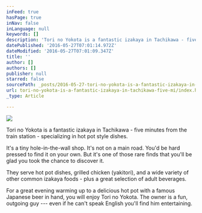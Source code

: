 ```yaml
---
inFeed: true
hasPage: true
inNav: false
inLanguage: null
keywords: []
description: 'Tori no Yokota is a fantastic izakaya in Tachikawa - five minutes from the train station - specializing in hot pot style dishes. '
datePublished: '2016-05-27T07:01:14.972Z'
dateModified: '2016-05-27T07:01:09.347Z'
title: ''
author: []
authors: []
publisher: null
starred: false
sourcePath: _posts/2016-05-27-tori-no-yokota-is-a-fantastic-izakaya-in-tachikawa-five-mi.md
url: tori-no-yokota-is-a-fantastic-izakaya-in-tachikawa-five-mi/index.html
_type: Article

---
```

![](https://the-grid-user-content.s3-us-west-2.amazonaws.com/ffb8dcc5-3d96-4b9c-9de7-471925994410.jpg)

Tori no Yokota is a fantastic izakaya in Tachikawa - five minutes from the train station - specializing in hot pot style dishes.

It's a tiny hole-in-the-wall shop. It's not on a main road. You'd be hard pressed to find it on your own. But it's one of those rare finds that you'll be glad you took the chance to discover it.

They serve hot pot dishes, grilled chicken (yakitori), and a wide variety of other common izakaya foods - plus a great selection of adult beverages.

For a great evening warming up to a delicious hot pot with a famous Japanese beer in hand, you will enjoy Tori no Yokota. The owner is a fun, outgoing guy --- even if he can't speak English you'll find him entertaining.
